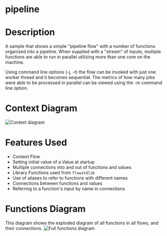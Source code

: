 pipeline
==

Description
===
A sample that shows a simple "pipeline flow" with a number of functions organized into a
pipeline. When supplied with a "stream" of inputs, multiple functions are able to run in
parallel utilizing more than one core on the machine.

Using command line options (-j, -t) the flow can be invoked with just one worker thread and it 
becomes sequential. The metrics of how many jobs were able to be processed in parallel can
be viewed using the -m command line option.

Context Diagram
===
![Context diagram](pipeline.dot.png)

Features Used
===
* Context Flow
* Setting initial value of a Value at startup
* Multiple connections into and out of functions and values
* Library Functions used from `flowstdlib`
* Use of aliases to refer to functions with different names
* Connections between functions and values
* Referring to a function's input by name in connections

Functions Diagram
===
This diagram shows the exploded diagram of all functions in all flows, and their connections.
![Full functions diagram](functions.dot.png)
